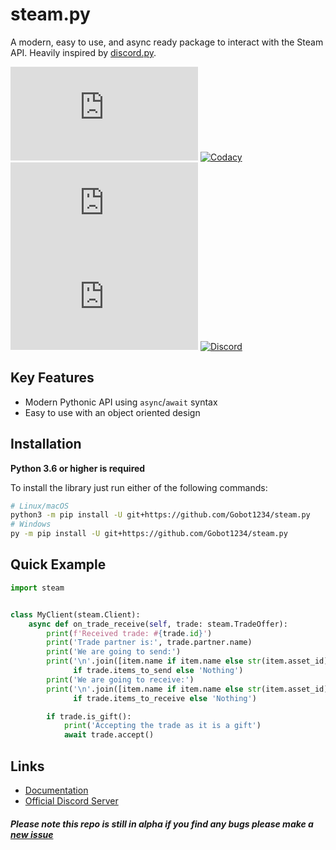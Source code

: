 steam.py
=========

A modern, easy to use, and async ready package to interact with the Steam API. Heavily inspired by [discord.py](https://github.com/Rapptz/discord.py).

![License](https://img.shields.io/github/license/Gobot1234/steam.py) [![Codacy](https://img.shields.io/codacy/grade/a0405599d4ab4a8c82655873d7443532)](https://app.codacy.com/manual/Gobot1234/steam.py) [![GitHub issues](https://img.shields.io/github/issues-raw/Gobot1234/steam.py)](https://github.com/Gobot1234/steam.py/issues) [![GitHub stars](https://img.shields.io/github/stars/Gobot1234/steam.py)](https://github.com/Gobot1234/steam.py/stargazers) [![Discord](https://img.shields.io/discord/678629505094647819?color=7289da&label=Discord&logo=discord)](https://discord.gg/MQ68WUS)

Key Features
--------------

- Modern Pythonic API using `async`/`await` syntax
- Easy to use with an object oriented design

Installation
--------------

**Python 3.6 or higher is required**

To install the library just run either of the following commands:

```sh
# Linux/macOS
python3 -m pip install -U git+https://github.com/Gobot1234/steam.py
# Windows
py -m pip install -U git+https://github.com/Gobot1234/steam.py
```

Quick Example
--------------

```py
import steam


class MyClient(steam.Client):
    async def on_trade_receive(self, trade: steam.TradeOffer):
        print(f'Received trade: #{trade.id}')
        print('Trade partner is:', trade.partner.name)
        print('We are going to send:')
        print('\n'.join([item.name if item.name else str(item.asset_id) for item in trade.items_to_send])
              if trade.items_to_send else 'Nothing')
        print('We are going to receive:')
        print('\n'.join([item.name if item.name else str(item.asset_id) for item in trade.items_to_receive])
              if trade.items_to_receive else 'Nothing')

        if trade.is_gift():
            print('Accepting the trade as it is a gift')
            await trade.accept()
```

Links
------

  - [Documentation](https://steampy.readthedocs.io/en/latest/index.html)
  - [Official Discord Server](https://discord.gg/MQ68WUS)

##### Please note this repo is still in alpha if you find any bugs please make a [new issue](https://github.com/Gobot1234/steam.py/issues/new)
